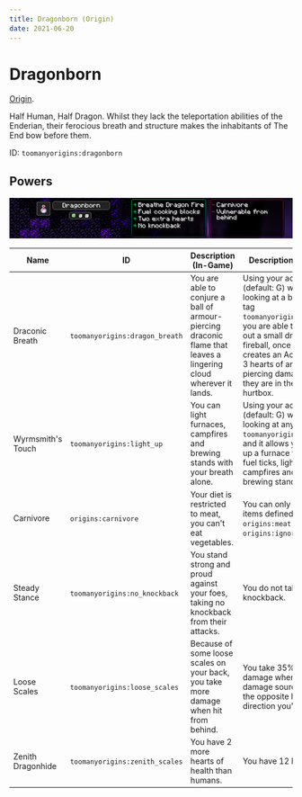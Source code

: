 ```yaml
---
title: Dragonborn (Origin)
date: 2021-06-20
---
```

# Dragonborn

[Origin](../../origins.md).

Half Human, Half Dragon. Whilst they lack the teleportation abilities of the Enderian, their ferocious breath and structure makes the inhabitants of The End bow before them.

ID: `toomanyorigins:dragonborn`

## Powers

![Dragonborn](../../../../images/tmoDragonbornBanner.png)

Name | ID | Description (In-Game) | Description (Detailed)
-----|----|-----------------------|------------------------
Draconic Breath | `toomanyorigins:dragon_breath` | You are able to conjure a ball of armour-piercing draconic flame that leaves a lingering cloud wherever it lands. | Using your active power (default: G) while not looking at a block in the tag `toomanyorigins:lightable` you are able to breathe out a small dragon fireball, once it lands it creates an AoE that deals 3 hearts of armor piercing damage when they are in the AoE's hurtbox.
Wyrmsmith's Touch | `toomanyorigins:light_up` | You can light furnaces, campfires and brewing stands with your breath alone. | Using your active power (default: G) when you're looking at any block in `toomanyorigins:lightable` and it allows you to light up a furnace for 2600 fuel ticks, light up unlit campfires and to fill a brewing stand with fuel.
Carnivore | `origins:carnivore` | Your diet is restricted to meat, you can't eat vegetables. | You can only eat food items defined in the tags `origins:meat` or `origins:ignore_diet`.
Steady Stance | `toomanyorigins:no_knockback` | You stand strong and proud against your foes, taking no knockback from their attacks. | You do not take knockback.
Loose Scales | `toomanyorigins:loose_scales` | Because of some loose scales on your back, you take more damage when hit from behind. | You take 35% more damage when the damage source is from the opposite half of the direction you're facing.
Zenith Dragonhide | `toomanyorigins:zenith_scales` | You have 2 more hearts of health than humans. | You have 12 hearts.